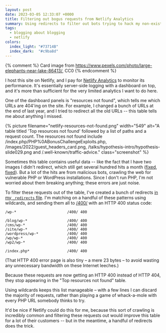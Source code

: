 ```yaml
---
layout: post
date: 2023-03-05 12:33:07 +0000
title: Filtering out bogus requests from Netlify Analytics
summary: Using redirects to filter out bots trying to hack my non-existent PHP installation.
tags:
  - blogging about blogging
  - netlify
colors:
  index_light: "#73714B"
  index_dark:  "#c9ba8d"
---
```


{% comment %}
  Card image from https://www.pexels.com/photo/large-elephants-near-lake-86413/, CC0
{% endcomment %}

I host this site on Netlify, and I pay for [Netlify Analytics] to monitor its performance.
It's essentially server-side logging with a dashboard on top, and it's more than sufficient for the very limited analytics I want to do here.

One of the dashboard panels is "resources not found", which tells me which URLs are 404'ing on the site.
For example, I changed a bunch of URLs at the end of last year, and I tried to redirect all the old URLs -- this table tells me about anything I missed.

{%
  picture
  filename="netlify-resources-not-found.png"
  width="549"
  alt="A table titled 'Top resources not found' followed by a list of paths and a request count. The resources not found include /index.php/PHP%0ABonusChallengeExploits.php, /images/2022/guest_headers_card.png, /talks/hypothesis-intro/hypothesis-slide029.png and /.well-known/traffic-advice."
  class="screenshot"
%}

Sometimes this table contains useful data -- like the fact that I have two images I didn't redirect, which still get several hundred hits a month (<a href="/images/2022/guest_headers_card.png" data-proofer-ignore>fixed</a>, <a href="/talks/hypothesis-intro/hypothesis-slide029.png" data-proofer-ignore>fixed</a>).
But a lot of the hits are from malicious bots, crawling the web for vulnerable PHP or WordPress installations.
Since I don't run PHP, I'm not worried about them breaking anything; these errors are just noise.

To filter these requests out of the table, I've created a bunch of redirects [in my `_redirects` file][redirects].
I'm matching on a handful of these patterns using wildcards, and sending them all to [/400/](/400/) with an HTTP 400 status code:

```
/wp-*                       /400/ 400
                            
/blog/wp-*                  /400/ 400
/cms/wp-*                   /400/ 400
/site/wp-*                  /400/ 400
/wordpress/wp-*             /400/ 400
/wp/wp-*                    /400/ 400
/wp2/wp-*                   /400/ 400
                            
/index.php*                 /400/ 400
```

(That HTTP 400 error page is also tiny – a mere 23 bytes – to avoid wasting any unnecessary bandwidth on these Internet leeches.)

Because these requests are now getting an HTTP 400 instead of HTTP 404, they stop appearing in the "Top resources not found" table.

Using wildcards keeps this list manageable – with a few lines I can discard the majority of requests, rather than playing a game of whack-a-mole with every PHP URL somebody thinks to try.

It'd be nice if Netlify could do this for me, because this sort of crawling is incredibly common and filtering these requests out would improve this table for a lot of their customers -- but in the meantime, a handful of redirects does the trick.

[Netlify Analytics]: https://docs.netlify.com/monitor-sites/analytics/
[redirects]: https://docs.netlify.com/routing/redirects/#syntax-for-the-redirects-file
